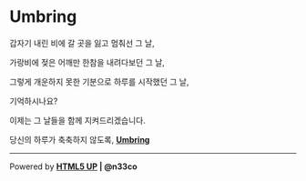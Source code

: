 # Umbring
갑자기 내린 비에 갈 곳을 잃고 멈춰선 그 날,

가랑비에 젖은 어깨만 한참을 내려다보던 그 날,

그렇게 개운하지 못한 기분으로 하루를 시작했던 그 날,

기억하시나요?

이제는 그 날들을 함께 지켜드리겠습니다.

당신의 하루가 축축하지 않도록, **[Umbring](http://ingichuk.github.io/Umbring/)**

---

Powered by **[HTML5 UP](http://html5up.net/) | @n33co**